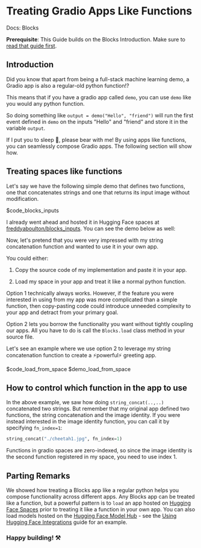 <script type="module" src="https://gradio.s3-us-west-2.amazonaws.com/3.0.24/gradio.js"></script>

# Treating Gradio Apps Like Functions

Docs: Blocks

**Prerequisite**: This Guide builds on the Blocks Introduction. Make sure to [read that guide first](/introduction_to_blocks).

## Introduction

Did you know that apart from being a full-stack machine learning demo, a Gradio app is also a regular-old python function!?

This means that if you have a gradio app called `demo`, you can use `demo` like you would any python function.

So doing something like `output = demo("Hello", "friend")` will run the first event defined in `demo` on the inputs "Hello" and "friend" and store it
in the variable `output`.

If I put you to sleep 🥱, please bear with me! By using apps like functions, you can seamlessly compose Gradio apps.
The following section will show how.

## Treating spaces like functions

Let's say we have the following simple demo that defines two functions, one that concatenates strings and one that returns its input image without modification.

$code_blocks_inputs

I already went ahead and hosted it in Hugging Face spaces at [freddyaboulton/blocks_inputs](https://huggingface.co/spaces/freddyaboulton/blocks_inputs).
You can see the demo below as well:

<gradio-app space="freddyaboulton/blocks_inputs"> </gradio-app>

Now, let's pretend that you were very impressed with my string concatenation function and wanted to use it in your own app.

You could either:

1. Copy the source code of my implementation and paste it in your app.

2. Load my space in your app and treat it like a normal python function.

Option 1 technically always works.
However, if the feature you were interested in using from my app was more complicated than a simple function,
then copy-pasting code could introduce unneeded complexity to your app and detract from your primary goal.

Option 2 lets you borrow the functionality you want without tightly coupling our apps.
All you have to do is call the `Blocks.load` class method in your source file.

Let's see an example where we use option 2 to leverage my string concatenation function to create a ⚡powerful⚡ greeting app.

$code_load_from_space
$demo_load_from_space

## How to control which function in the app to use

In the above example, we saw how doing `string_concat(..,..)` concatenated two strings.
But remember that my original app defined two functions, the string concatenation and the image identity.
If you were instead interested in the image identity function, you can call it by specifying `fn_index=1`:

```python
string_concat("./cheetah1.jpg", fn_index=1)
```

Functions in gradio spaces are zero-indexed, so since the image identity is the second function registered in my space,
you need to use index 1. 

## Parting Remarks

We showed how treating a Blocks app like a regular python helps you compose functionality across different apps.
Any Blocks app can be treated like a function, but a powerful pattern is to `load` an app hosted on 
[Hugging Face Spaces](https://huggingface.co/spaces) prior to treating it like a function in your own app.
You can also load models hosted on the [Hugging Face Model Hub](https://huggingface.co/models) - see the [Using Hugging Face Integrations](/using_hugging_face_integrations) guide for an example.

### Happy building! ⚒️
